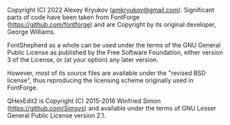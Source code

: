 Copyright (C) 2022 Alexey Kryukov (amkryukov@gmail.com). Significant parts
of code have been taken from FontForge (https://github.com/fontforge) and
are Copyright by its original developer, George Williams.

FontShepherd as a whole can be used under the terms of the GNU General
Public License as published by the Free Software Foundation, either version
3 of the License, or (at your option) any later version.

However, most of its source files are available under the "revised BSD
license", thus reproducing the licensing scheme originally used in FontForge.

QHexEdit2 is Copyright (C) 2015-2016 Winfried Simon (https://github.com/Simsys)
and available under the terms of GNU Lesser General Public License version 2.1.
